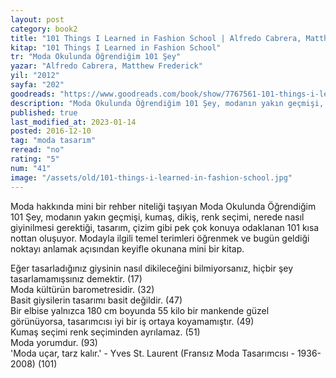 ```yaml
---
layout: post
category: book2
title: "101 Things I Learned in Fashion School | Alfredo Cabrera, Matthew Frederick (Kitap)"
kitap: "101 Things I Learned in Fashion School"
tr: "Moda Okulunda Öğrendiğim 101 Şey"
yazar: "Alfredo Cabrera, Matthew Frederick"
yil: "2012"
sayfa: "202"
goodreads: "https://www.goodreads.com/book/show/7767561-101-things-i-learned-in-fashion-school"
description: "Moda Okulunda Öğrendiğim 101 Şey, modanın yakın geçmişi, kumaş, dikiş, renk seçimi, tasarım, çizim gibi pek çok konuya odaklanan notlardan oluşuyor."
published: true
last_modified_at: 2023-01-14
posted: 2016-12-10
tag: "moda tasarım"
reread: "no"
rating: "5"
num: "41"
image: "/assets/old/101-things-i-learned-in-fashion-school.jpg"
---
```


Moda hakkında mini bir rehber niteliği taşıyan Moda Okulunda Öğrendiğim 101 Şey, modanın yakın geçmişi, kumaş, dikiş, renk seçimi, nerede nasıl giyinilmesi gerektiği, tasarım, çizim gibi pek çok konuya odaklanan 101 kısa nottan oluşuyor. Modayla ilgili temel terimleri öğrenmek ve bugün geldiği noktayı anlamak açısından keyifle okunana mini bir kitap.

Eğer tasarladığınız giysinin nasıl dikileceğini bilmiyorsanız, hiçbir şey tasarlamamışsınız demektir. (17)  
Moda kültürün barometresidir. (32)  
Basit giysilerin tasarımı basit değildir. (47)  
Bir elbise yalnızca 180 cm boyunda 55 kilo bir mankende güzel görünüyorsa, tasarımcısı iyi bir iş ortaya koyamamıştır. (49)  
Kumaş seçimi renk seçiminden ayrılamaz. (51)  
Moda yorumdur. (93)  
'Moda uçar, tarz kalır.' - Yves St. Laurent (Fransız Moda Tasarımcısı - 1936-2008) (101)
